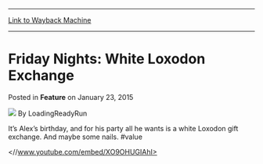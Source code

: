 
---
[Link to Wayback Machine](https://web.archive.org/web/20150124195518/http://magic.wizards.com/en/articles/archive/feature/friday-nights-white-loxodon-exchange-2015-01-23)

[_metadata_:author]:- "LoadingReadyRun"
[_metadata_:description]:- "It’s Alex’s birthday, and for his party all he wants is a white Loxodon gift exchange. And maybe some nails. #value"
[_metadata_:generator]:- "Drupal 7 (http://drupal.org)"
[_metadata_:node]:- "336426"
[_metadata_:publish_date]:- "2015-01-23"
[_metadata_:source]:- "div-main-content"
[_metadata_:title]:- "Friday Nights: White Loxodon Exchange"
[_metadata_:wayback_capture_timestamp]:- "2015-01-24 19:55:18"
[_metadata_:wayback_raw_url]:- "https://web.archive.org/web/20150124195518id_/http://magic.wizards.com/en/articles/archive/feature/friday-nights-white-loxodon-exchange-2015-01-23"
[_metadata_:wayback_url]:- "http://magic.wizards.com/en/articles/archive/feature/friday-nights-white-loxodon-exchange-2015-01-23"
---


Friday Nights: White Loxodon Exchange
=====================================



 Posted in **Feature**
 on January 23, 2015 






![](https://media.magic.wizards.com/styles/auth_small/public/images/person/lrrbiopic.png)
By LoadingReadyRun










It’s Alex’s birthday, and for his party all he wants is a white Loxodon gift exchange. And maybe some nails. #value


<//www.youtube.com/embed/XO9OHUGIAhI>







